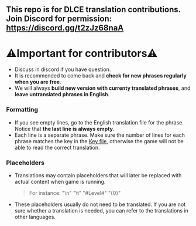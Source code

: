 ## This repo is for DLCE translation contributions. Join Discord for permission: https://discord.gg/t2zJz68naA
# ⚠️Important for contributors⚠️
- Discuss in discord if you have question.
- It is recommended to come back and **check for new phrases regularly when you are free**.
- We will always **build new version with currenty translated phrases**, and **leave untranslated phrases in English**.
### Formatting
- If you see empty lines, go to the English translation file for the phrase. Notice that **the last line is always empty**.
- Each line is a separate phrase. Make sure the number of lines for each phrase matches the key in the [Key file](https://github.com/DL-Community/DLCE-Translations/blob/main/DLLocalization_Keys.bytes), otherwise the game will not be able to read the correct translation.
### Placeholders
- Translations may contain placeholders that will later be replaced with actual content when game is running.
  > For instance: "\n" "\t" "#Level#" "{0}"
- These placeholders usually do not need to be translated. If you are not sure whether a translation is needed, you can refer to the translations in other languages.
  
